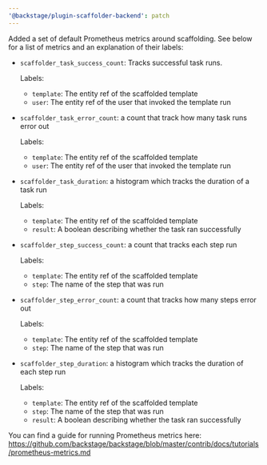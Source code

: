 ```yaml
---
'@backstage/plugin-scaffolder-backend': patch
---
```


Added a set of default Prometheus metrics around scaffolding. See below for a list of metrics and an explanation of their labels:

- `scaffolder_task_success_count`: Tracks successful task runs.

  Labels:

  - `template`: The entity ref of the scaffolded template
  - `user`: The entity ref of the user that invoked the template run

- `scaffolder_task_error_count`: a count that track how many task runs error out

  Labels:

  - `template`: The entity ref of the scaffolded template
  - `user`: The entity ref of the user that invoked the template run

- `scaffolder_task_duration`: a histogram which tracks the duration of a task run

  Labels:

  - `template`: The entity ref of the scaffolded template
  - `result`: A boolean describing whether the task ran successfully

- `scaffolder_step_success_count`: a count that tracks each step run

  Labels:

  - `template`: The entity ref of the scaffolded template
  - `step`: The name of the step that was run

- `scaffolder_step_error_count`: a count that tracks how many steps error out

  Labels:

  - `template`: The entity ref of the scaffolded template
  - `step`: The name of the step that was run

- `scaffolder_step_duration`: a histogram which tracks the duration of each step run

  Labels:

  - `template`: The entity ref of the scaffolded template
  - `step`: The name of the step that was run
  - `result`: A boolean describing whether the task ran successfully

You can find a guide for running Prometheus metrics here: https://github.com/backstage/backstage/blob/master/contrib/docs/tutorials/prometheus-metrics.md
